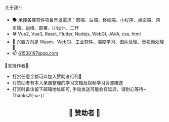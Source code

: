 

关于我🃏:
- 🗣️ 承接各类软件项目开发需求：前端、后端、移动端、小程序、桌面端、网页端、运维、部署、UI设计、二开
- 🛠️ Vue2, Vue3, React, Flutter, Nodejs, WebGl, JAVA, css, html
- 💼 兴趣方向是 Wasm、WebGl、工业软件、深度学习、图片处理、音视频处理 💓
- 📫 61538187@qq.com 

💝支持作者💝:
- 打赏任意金额可以加入赞助者行列🙊
- 对赞助者有本人亲自整理的学习文档及视频学习资源赠送
- 打赏时备注留下邮箱地址即可, 手动发送可能会有延迟，请耐心等待~  Thanks♪(･ω･)ﾉ
<div align="center">
  <h2 align="center">🎉 赞助者 🎉</h2>
</div>
